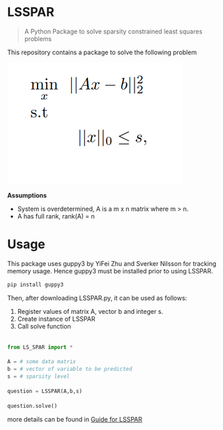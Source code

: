 # LSSPAR
>A Python Package to solve sparsity constrained least squares problems

This repository contains a package to solve the following problem

[![g](https://github.com/Fatih-S-AKTAS/LSSPAR/blob/master/files/lssparquestion.png)]()

**Assumptions**
- System is overdetermined, A is a m x n matrix where m > n.
- A has full rank, rank(A) = n

# Usage

This package uses guppy3 by  YiFei Zhu and Sverker Nilsson for tracking memory usage. Hence guppy3 must be installed prior to using LSSPAR. 

```python
pip install guppy3
```

Then, after downloading LSSPAR.py, it can be used as follows:

1. Register values of matrix A, vector b and integer s.
2. Create instance of LSSPAR
3. Call solve function

```python

from LS_SPAR import * 

A = # some data matrix
b = # vector of variable to be predicted
s = # sparsity level

question = LSSPAR(A,b,s)

question.solve()
```

more details can be found in <a href="https://github.com/Fatih-S-AKTAS/LSSPAR/blob/master/Guide%20for%20LSSPAR.pdf" target="_blank">Guide for LSSPAR</a>
